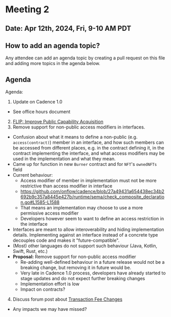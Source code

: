 # Meeting 2

## Date: Apr 12th, 2024, Fri, 9-10 AM PDT

## How to add an agenda topic?

Any attendee can add an agenda topic by creating a pull request on this file and adding more topics in the agenda below.

## Agenda

Agenda:
1. Update on Cadence 1.0
  - See office hours document
2. [FLIP: Improve Public Capability Acquisition](https://github.com/onflow/flips/pull/242)
3. Remove support for non-public access modifiers in interfaces.
  - Confusion about what it means to define a non-public (e.g. `access(contract)`) member in an interface, and how such members can be accessed from different places, e.g. in the contract defining it, in the contract implementing the interface, and what access modifiers may be used in the implementation and what they mean.
  - Came up for function in new `Burner` contract and for `NFT`'s `ownedNFTs` field
  - Current behaviour:
    - Access modifier of member in implementation must not be more restrictive than access modifier in interface
    - https://github.com/onflow/cadence/blob/27a49431a654438ec34b2692b9c357a8445e427b/runtime/sema/check_composite_declaration.go#L1585-L1588
    - That means an implementation may choose to use a more permissive access modifier
    - Developers however seem to want to define an access restriction in the interface
  - Interfaces are meant to allow interoverability and hiding implementation details.
    Implementing against an interface instead of a concrete type decouples code and makes it "future-compatible".
  - (Most) other languages do not support such behaviour (Java, Kotlin, Swift, Rust, etc.)
  - **Proposal:** Remove support for non-public access modifier
    - Re-adding well-defined behaviour in a future release would not be a breaking change, but removing it in future would be.
    - Very late in Cadence 1.0 process, developers have already started to stage updates and do not expect further breaking changes
    - Implementation effort is low
    - Impact on contracts?
4. Discuss forum post about [Transaction Fee Changes](https://forum.flow.com/t/proposing-transaction-fee-changes-and-flow-evm-gas-charges-for-flow-crescendo-launch/5817/7)
  - Any impacts we may have missed?

